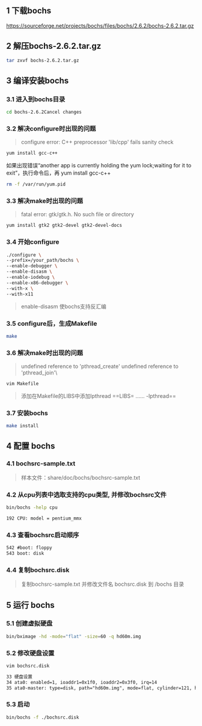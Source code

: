 ## 1 下载bochs

https://sourceforge.net/projects/bochs/files/bochs/2.6.2/bochs-2.6.2.tar.gz

## 2 解压bochs-2.6.2.tar.gz

```bash
tar zxvf bochs-2.6.2.tar.gz
```

## 3 编译安装bochs

### 3.1 进入到bochs目录
```bash
cd bochs-2.6.2Cancel changes
```

### 3.2 解决configure时出现的问题
>configure error: C++ preprocessor 'lib/cpp' fails sanity check
>
```bash
yum install gcc-c++
```

如果出现错误“another app is currently holding the yum lock;waiting for it to exit”，执行命令后，再 yum install gcc-c++
```bash
rm -f /var/run/yum.pid
```


### 3.3 解决make时出现的问题
>fatal error: gtk/gtk.h. No such file or directory
>
```bash
yum install gtk2 gtk2-devel gtk2-devel-docs
```

### 3.4 开始configure
```bash
./configure \
--prefix=/your_path/bochs \
--enable-debugger \
--enable-disasm \
--enable-iodebug \
--enable-x86-debugger \
--with-x \
--with-x11
```
>enable-disasm 使bochs支持反汇编
>

### 3.5 configure后，生成Makefile
```bash
make
```

### 3.6 解决make时出现的问题
>undefined reference to 'pthread_create'
>undefined reference to 'pthread_join'\
>
```bash
vim Makefile
```
>添加在Makefile的LIBS中添加lpthread
>==LIBS= ...... -lpthread==
>

### 3.7 安装bochs
```bash
make install
```

## 4 配置 bochs

### 4.1 bochsrc-sample.txt 
>样本文件：share/doc/bochs/bochsrc-sample.txt
>

### 4.2 从cpu列表中选取支持的cpu类型, 并修改bochsrc文件
```bash
bin/bochs -help cpu
```
```txt
192 CPU: model = pentium_mmx
```

### 4.3 查看bochsrc启动顺序
```txt
542 #boot: floppy
543 boot: disk
```

### 4.4 复制bochsrc.disk
>复制bochsrc-sample.txt 并修改文件名 bochsrc.disk 到 /bochs 目录
>

## 5 运行 bochs

### 5.1 创建虚拟硬盘
```bash
bin/bximage -hd -mode="flat" -size=60 -q hd60m.img
```

### 5.2 修改硬盘设置
```bash
vim bochsrc.disk
```
```txt
33 硬盘设置
34 ata0: enabled=1, ioaddr1=0x1f0, ioaddr2=0x3f0, irq=14
35 ata0-master: type=disk, path="hd60m.img", mode=flat, cylinder=121, heads=16, spt=6336
```

### 5.3 启动
```bash
bin/bochs -f ./bochsrc.disk
```
